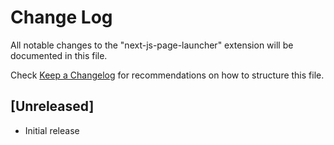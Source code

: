 # Change Log

All notable changes to the "next-js-page-launcher" extension will be documented in this file.

Check [Keep a Changelog](http://keepachangelog.com/) for recommendations on how to structure this file.

## [Unreleased]

- Initial release